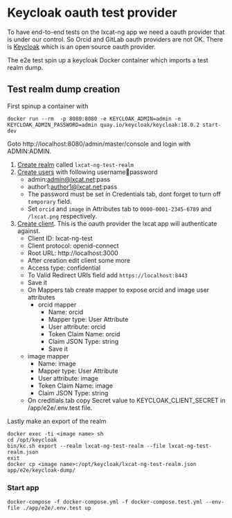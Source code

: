 # Keycloak oauth test provider

To have end-to-end tests on the lxcat-ng app we need a oauth provider that is under our control.
So Orcid and GitLab oauth providers are not OK.
There is [Keycloak](http://www.keycloak.org/) which is an open source oauth provider.

The e2e test spin up a keycloak Docker container which imports a test realm dump.

## Test realm dump creation

First spinup a container with

```shell
docker run --rm  -p 8080:8080 -e KEYCLOAK_ADMIN=admin -e KEYCLOAK_ADMIN_PASSWORD=admin quay.io/keycloak/keycloak:18.0.2 start-dev
```

Goto http://localhost:8080/admin/master/console and login with ADMIN:ADMIN.

1. [Create realm](http://localhost:8080/admin/master/console/#/create/realm) called `lxcat-ng-test-realm`
2. [Create users](http://localhost:8080/admin/master/console/#/realms/lxcat-ng-test-real/users) with following username:email:password
   * admin:admin@lxcat.net:pass
   * author1:author1@lxcat.net:pass
   * The password must be set in Credentials tab, dont forget to turn off `temporary` field.
   * Set `orcid` and `image` in Attributes tab to `0000-0001-2345-6789` and `/lxcat.png` respectively.
3. [Create client](http://localhost:8080/admin/master/console/#/create/client/lxcat-ng-test-real). This is the oauth provider the lxcat app will authenticate against.
   * Client ID: lxcat-ng-test
   * Client protocol: openid-connect
   * Root URL: http://localhost:3000
   * After creation edit client some more
   * Access type: confidential
   * To Valid Redirect URIs field add `https://localhost:8443`
   * Save it
   * On Mappers tab create mapper to expose orcid and image user attributes
     * orcid mapper
       * Name: orcid
       * Mapper type: User Attribute
       * User attribute: orcid
       * Token Claim Name: orcid
       * Claim JSON Type: string
       * Save it
   * image mapper
       * Name: image
       * Mapper type: User Attribute
       * User attribute: image
       * Token Claim Name: image
       * Claim JSON Type: string
   * On creditials tab copy Secret value to KEYCLOAK_CLIENT_SECRET in /app/e2e/.env.test file.

Lastly make an export of the realm 

```shell
docker exec -ti <image name> sh
cd /opt/keycloak
bin/kc.sh export --realm lxcat-ng-test-realm --file lxcat-ng-test-realm.json
exit
docker cp <image name>:/opt/keycloak/lxcat-ng-test-realm.json app/e2e/keycloak-dump/
```

### Start app

```shell
docker-compose -f docker-compose.yml -f docker-compose.test.yml --env-file ./app/e2e/.env.test up
```